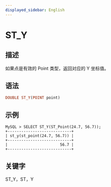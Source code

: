 ```yaml
---
displayed_sidebar: English
---
```


# ST_Y

## 描述

如果点是有效的 Point 类型，返回对应的 Y 坐标值。

## 语法

```Haskell
DOUBLE ST_Y(POINT point)
```

## 示例

```Plain
MySQL > SELECT ST_Y(ST_Point(24.7, 56.7));
+----------------------------+
| st_y(st_point(24.7, 56.7)) |
+----------------------------+
|                       56.7 |
+----------------------------+
```

## 关键字

ST_Y，ST，Y

